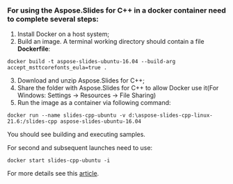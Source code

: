 ### For using the Aspose.Slides for C++ in a docker container need to complete several steps:

1. Install Docker on a host system;
2. Build an image. A terminal working directory should contain a file **Dockerfile**:

```docker build -t aspose-slides-ubuntu-16.04 --build-arg accept_msttcorefonts_eula=true .```

3. Download and unzip Aspose.Slides for C++;
4. Share the folder with Aspose.Slides for C++ to allow Docker use it(For Windows: Settings -> Resources -> File Sharing)
5. Run the image as a container via following command:

```docker run --name slides-cpp-ubuntu -v d:\aspose-slides-cpp-linux-21.6:/slides-cpp aspose-slides-ubuntu-16.04```

You should see building and executing samples.

For second and subsequent launches need to use:

```docker start slides-cpp-ubuntu -i```

For more details see this [article](https://docs.aspose.com/slides/cpp/how-to-run-aspose-slides-cpp-in-docker/).